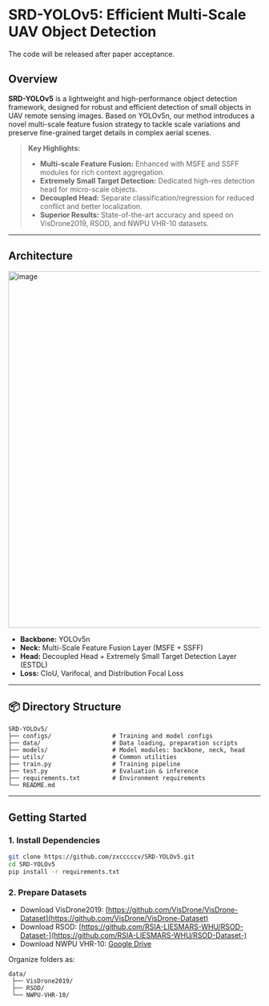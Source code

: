 # SRD-YOLOv5: Efficient Multi-Scale UAV Object Detection

The code will be released after paper acceptance.

##  Overview

**SRD-YOLOv5** is a lightweight and high-performance object detection framework, designed for robust and efficient detection of small objects in UAV remote sensing images. Based on YOLOv5n, our method introduces a novel multi-scale feature fusion strategy to tackle scale variations and preserve fine-grained target details in complex aerial scenes.

> **Key Highlights:**
>
> * **Multi-scale Feature Fusion:** Enhanced with MSFE and SSFF modules for rich context aggregation.
> * **Extremely Small Target Detection:** Dedicated high-res detection head for micro-scale objects.
> * **Decoupled Head:** Separate classification/regression for reduced conflict and better localization.
> * **Superior Results:** State-of-the-art accuracy and speed on VisDrone2019, RSOD, and NWPU VHR-10 datasets.

---

## Architecture
<img width="776" height="712" alt="image" src="https://github.com/user-attachments/assets/5b98503c-8c20-404b-af73-7fd22badf01d" />


* **Backbone:** YOLOv5n
* **Neck:** Multi-Scale Feature Fusion Layer (MSFE + SSFF)
* **Head:** Decoupled Head + Extremely Small Target Detection Layer (ESTDL)
* **Loss:** CIoU, Varifocal, and Distribution Focal Loss

---

## 📦 Directory Structure

```
SRD-YOLOv5/
├── configs/                 # Training and model configs
├── data/                    # Data loading, preparation scripts
├── models/                  # Model modules: backbone, neck, head
├── utils/                   # Common utilities
├── train.py                 # Training pipeline
├── test.py                  # Evaluation & inference
├── requirements.txt         # Environment requirements
└── README.md
```

---



## Getting Started

### 1. Install Dependencies

```bash
git clone https://github.com/zxcccccv/SRD-YOLOv5.git
cd SRD-YOLOv5
pip install -r requirements.txt
```

### 2. Prepare Datasets

* Download VisDrone2019: [https://github.com/VisDrone/VisDrone-Dataset](https://github.com/VisDrone/VisDrone-Dataset)
* Download RSOD: [https://github.com/RSIA-LIESMARS-WHU/RSOD-Dataset-](https://github.com/RSIA-LIESMARS-WHU/RSOD-Dataset-)
* Download NWPU VHR-10: [Google Drive](https://github.com/alanli2018/NWPU-VHR-10-dataset)

Organize folders as:

```
data/
 ├── VisDrone2019/
 ├── RSOD/
 └── NWPU-VHR-10/
```


